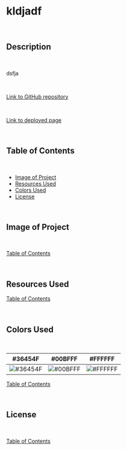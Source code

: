 # kldjadf

&nbsp;

## Description

&nbsp;

dsfja

&nbsp;

[Link to GitHub repository](dasfj;)

&nbsp;

[Link to deployed page](dfjkla)

&nbsp;

## Table of Contents

&nbsp;

* [Image of Project](#Image-of-Project)
* [Resources Used](#Resources-Used)
* [Colors Used](#Colors-Used)
* [License](#License)

&nbsp;

## Image of Project

&nbsp;

[Table of Contents](#Table-of-Contents)

&nbsp;

## Resources Used

[Table of Contents](#Table-of-Contents)

&nbsp;

## Colors Used

&nbsp;

#36454F|#00BFFF|#FFFFFF
:----------:|:----------:|:----------:
![#36454F](https://via.placeholder.com/150x300/36454F/000000?text=+)  |![#00BFFF](https://via.placeholder.com/150x300/00BFFF/000000?text=+)  |![#FFFFFF](https://via.placeholder.com/150x300/FFFFFF/000000?text=+)  

[Table of Contents](#Table-of-Contents)

&nbsp;

## License
&nbsp;


[Table of Contents](#Table-of-Contents)
